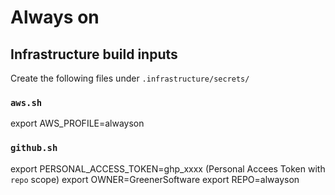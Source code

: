# Always on

## Infrastructure build inputs

Create the following files under `.infrastructure/secrets/`

 ### `aws.sh`

export AWS_PROFILE=alwayson

### `github.sh`

export PERSONAL_ACCESS_TOKEN=ghp_xxxx (Personal Accees Token with `repo` scope)
export OWNER=GreenerSoftware
export REPO=alwayson
